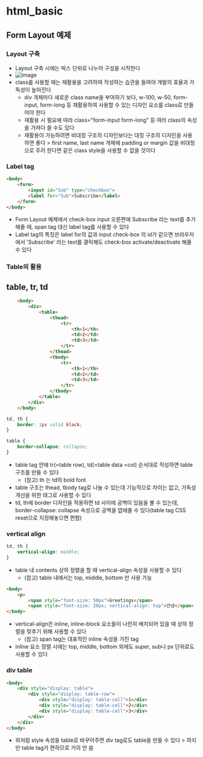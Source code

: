 # html_basic

## Form Layout 예제
### Layout 구축
- Layout 구축 시에는 박스 단위로 나누어 구성을 시작한다
- ![image](https://user-images.githubusercontent.com/80051721/199921022-c7f88bbe-5a0e-42e9-b9aa-87c3d6dc34ff.png)
- class를 사용할 때는 재활용을 고려하여 작성하는 습관을 들여야 개발의 효율과 가독성이 높아진다
    - div 개체마다 새로운 class name을 부여하기 보다, w-100, w-50, form-input, form-long 등 재활용하여 사용할 수 있는 디자인 요소를 class로 만들어야 한다
    - 재활용 시 필요에 따라 class="form-input form-long" 등 여러 class의 속성을 가져다 쓸 수도 있다
    - 재활용이 가능하려면 비대칭 구조의 디자인보다는 대칭 구조의 디자인을 사용하면 좋다 > first name, last name 개체에 padding or margin 값을 비대칭으로 주려 한다면 같은 class style을 사용할 수 없을 것이다

### Label tag
```html
<body>
    <form>
        <input id="Sub" type="checkbox">
        <label for="Sub">Subscribe</label>
    </form>
</body>
```
- Form Layout 예제에서 check-box input 오른편에 Subscribe 라는 text를 추가해줄 때, span tag 대신 label tag를 사용할 수 있다
- Label tag의 특징은 label for의 값과 input check-box 의 id가 같으면 브라우저에서 'Subscribe' 라는 text를 클릭해도 check-box activate/deactivate 해줄 수 있다

### Table의 활용
## table, tr, td
```html
    <body>
        <div>
            <table>
                <thead>
                    <tr>
                        <th>1</th>
                        <td>2</td>
                        <td>3</td>
                    </tr>
                </thead>
                <tbody>
                    <tr>
                        <th>1</th>
                        <td>2</td>
                        <td>3</td>
                    </tr>
                </tbody>
            </table>
        </div>
    </body>
```
```css
td, th {
    border: 1px solid black;
}

table {
    border-collapse: collapse;
}
```
- table tag 안에 tr(=table row), td(=table data =col) 순서대로 작성하면 table 구조를 만들 수 있다
    - (참고) th 는 td의 bold font
- table 구조는 thead, tbody tag로 나눌 수 있는데 기능적으로 차이는 없고, 가독성 개선을 위한 태그로 사용할 수 있다
- td, th에 border 디자인을 적용하면 td 사이에 공백이 있음을 볼 수 있는데, border-collapse: collapse 속성으로 공백을 없애줄 수 있다(table tag CSS reset으로 지정해놓으면 편함)

### vertical align
```css
td, th {
    vertical-align: middle;
}
```
- table 내 contents 상하 정렬을 할 때 vertical-align 속성을 사용할 수 있다
    - (참고) table 내에서는 top, middle, bottom 만 사용 가능

```html
<body>
    <p>
        <span style="font-size: 50px">Greetings</span>
        <span style="font-size: 20px; vertical-align: top">안녕</span>
</body>
```
- vertical-align은 inline, inline-block 요소들이 나란히 배치되어 있을 때 상하 정렬을 맞추기 위해 사용할 수 있다
    - (참고) span tag는 대표적인 inline 속성을 가진 tag
- inline 요소 정렬 시에는 top, middle, bottom 외에도 super, sub나 px 단위로도 사용할 수 있다

### div table
``` html
<body>
    <div style="display: table">
        <div style="display: table-row">
            <div style="display: table-cell">1</div>
            <div style="display: table-cell">2</div>
            <div style="display: table-cell">3</div>
        </div>
    </div>
</body>
```
- 위처럼 style 속성을 table로 바꾸어주면 div tag로도 table을 만들 수 있다 > 하지만 table tag가 편하므로 거의 안 씀
